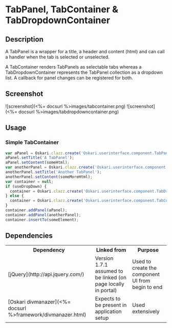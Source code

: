 # TabPanel, TabContainer & TabDropdownContainer

## Description

A TabPanel is a wrapper for a title, a header and content (html) and can call a handler when the tab is selected or unselected.

A TabContainer renders TabPanels as selectable tabs whereas a TabDropdownContainer represents the TabPanel collection as a dropdown list. A callback for panel changes can be registered for both.

## Screenshot

![screenshot](<%= docsurl %>images/tabcontainer.png)
![screenshot](<%= docsurl %>images/tabdropdowncontainer.png)

## Usage

### Simple TabContainer

```javascript
var aPanel = Oskari.clazz.create('Oskari.userinterface.component.TabPanel');
aPanel.setTitle('A TabPanel');
aPanel.setContent(someHtml);
var anotherPanel = Oskari.clazz.create('Oskari.userinterface.component.TabPanel');
anotherPanel.setTitle('Another TabPanel');
anotherPanel.setContent(someMoreHtml);
var container = null;
if (useDropDown) {
  container = Oskari.clazz.create('Oskari.userinterface.component.TabDropdownContainer', 'A TabDropdownContainer');
} else {
  container = Oskari.clazz.create('Oskari.userinterface.component.TabContainer', 'A TabContainer');
}
container.addPanel(aPanel);
container.addPanel(anotherPanel);
container.insertTo(someElement);
```

## Dependencies

<table>
  <tr>
    <th>Dependency</th><th>Linked from</th><th>Purpose</th>
  </tr>
  <tr>
    <td> [jQuery](http://api.jquery.com/) </td>
    <td> Version 1.7.1 assumed to be linked (on page locally in portal) </td>
    <td> Used to create the component UI from begin to end</td>
  </tr>
  <tr>
    <td> [Oskari divmanazer](<%= docsurl %>framework/divmanazer.html) </td>
    <td> Expects to be present in application setup </td>
    <td> Used extensively</td>
  </tr>
</table>
